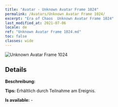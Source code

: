 ```yaml
---
title: "Avatar - Unknown Avatar Frame 1024"
permalink: /Avatars/Unknown Avatar Frame 1024/
excerpt: "Era of Chaos  Unknown Avatar Frame 1024"
last_modified_at: 2021-07-06
locale: de
ref: "Unknown Avatar Frame 1024.md"
toc: false
classes: wide
---
```

 ![Unknown Avatar Frame 1024](/images/a/avatarFrame_24.png)

## Details

 **Beschreibung:**  

 **Tips:** Erhältlich durch Teilnahme am Ereignis. 

 **Is available:**  - 

